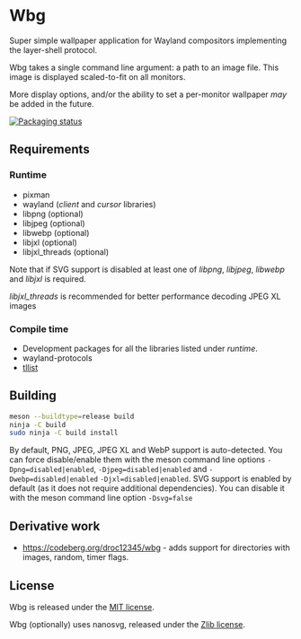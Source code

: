 # Wbg

Super simple wallpaper application for Wayland compositors
implementing the layer-shell protocol.

Wbg takes a single command line argument: a path to an image
file. This image is displayed scaled-to-fit on all monitors.

More display options, and/or the ability to set a per-monitor
wallpaper _may_ be added in the future.

[![Packaging status](https://repology.org/badge/vertical-allrepos/wbg.svg?columns=4)](https://repology.org/project/wbg/versions)


## Requirements

### Runtime

* pixman
* wayland (_client_ and _cursor_ libraries)
* libpng (optional)
* libjpeg (optional)
* libwebp (optional)
* libjxl (optional)
* libjxl_threads (optional)

Note that if SVG support is disabled at least one of _libpng_, _libjpeg_,
_libwebp_ and _libjxl_ is required.

_libjxl\_threads_ is recommended for better performance decoding JPEG XL images


### Compile time

* Development packages for all the libraries listed under _runtime_.
* wayland-protocols
* [tllist](https://codeberg.org/dnkl/tllist)


## Building

```sh
meson --buildtype=release build
ninja -C build
sudo ninja -C build install
```

By default, PNG, JPEG, JPEG XL and WebP support is auto-detected. You can force
disable/enable them with the meson command line options
`-Dpng=disabled|enabled`, `-Djpeg=disabled|enabled` and
`-Dwebp=disabled|enabled` `-Djxl=disabled|enabled`.
SVG support is enabled by default (as it does not require additional
dependencies). You can disable it with the meson command line option
`-Dsvg=false`


## Derivative work

* https://codeberg.org/droc12345/wbg - adds support for directories
  with images, random, timer flags.


## License
Wbg is released under the [MIT license](LICENSE).

Wbg (optionally) uses nanosvg, released under the [Zlib
license](3rd-party/nanosvg/LICENSE.txt).
